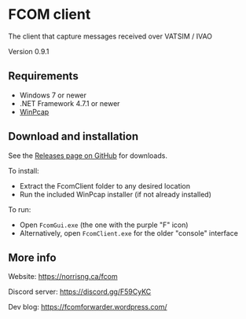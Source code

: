 # FCOM client #

The client that capture messages received over VATSIM / IVAO

Version 0.9.1

## Requirements ##

* Windows 7 or newer
* .NET Framework 4.7.1 or newer
* [WinPcap](https://www.winpcap.org/)



## Download and installation ##

See the [Releases page on GitHub](https://github.com/norrisng/FcomClient/releases) for downloads.

To install: 

* Extract the FcomClient folder to any desired location
* Run the included WinPcap installer (if not already installed)

To run: 

* Open `FcomGui.exe` (the one with the purple "F" icon)
* Alternatively, open `FcomClient.exe` for the older "console" interface



## More info ##

Website: https://norrisng.ca/fcom

Discord server: https://discord.gg/F59CyKC

Dev blog: https://fcomforwarder.wordpress.com/
